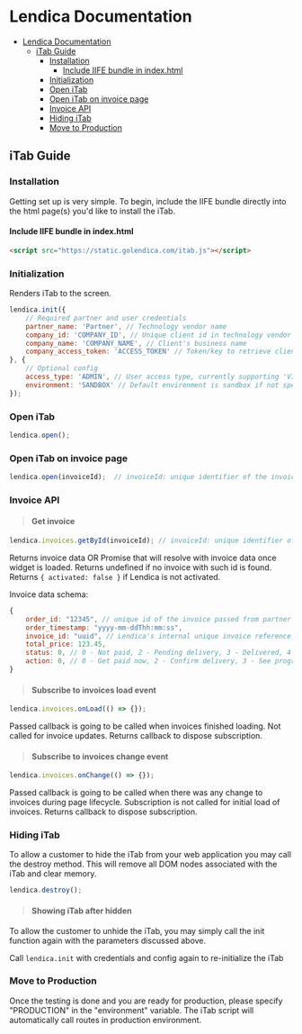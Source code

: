 # Lendica Documentation

- [Lendica Documentation](#lendica-documentation)
  - [iTab Guide](#itab-guide)
    - [Installation](#installation)
      - [Include IIFE bundle in index.html](#include-iife-bundle-in-indexhtml)
    - [Initialization](#initialization)
    - [Open iTab](#open-itab)
    - [Open iTab on invoice page](#open-itab-on-invoice-page)
    - [Invoice API](#invoice-api)
    - [Hiding iTab](#hiding-itab)
    - [Move to Production](#move-to-production)


## iTab Guide

### Installation

Getting set up is very simple. To begin, include the IIFE bundle directly into the html page(s) you'd like to install the iTab.

#### Include IIFE bundle in index.html

```html
<script src="https://static.golendica.com/itab.js"></script>
```

### Initialization

Renders iTab to the screen.

```javascript
lendica.init({
    // Required partner and user credentials
    partner_name: 'Partner', // Technology vendor name
    company_id: 'COMPANY_ID', // Unique client id in technology vendor's system
    company_name: 'COMPANY_NAME', // Client's business name
    company_access_token: 'ACCESS_TOKEN' // Token/key to retrieve client data from vendor's API
}, {
    // Optional config
    access_type: 'ADMIN', // User access type, currently supporting 'VIEW_ONLY' or 'ADMIN'
    environment: 'SANDBOX' // Default environment is sandbox if not specified, currently supporting 'SANDBOX' or 'PRODUCTION'
});
```
### Open iTab

```javascript
lendica.open();
```

### Open iTab on invoice page

```javascript
lendica.open(invoiceId);  // invoiceId: unique identifier of the invoice in partner system
```

### Invoice API

> #### Get invoice

```javascript
lendica.invoices.getById(invoiceId); // invoiceId: unique identifier of the invoice in partner system
```

Returns invoice data OR Promise that will resolve with invoice data once widget is loaded.
Returns undefined if no invoice with such id is found.
Returns `{ activated: false }` if Lendica is not activated.

Invoice data schema:
```javascript
{
    order_id: "12345", // unique id of the invoice passed from partner system
    order_timestamp: "yyyy-mm-ddThh:mm:ss",
    invoice_id: "uuid", // Lendica's internal unique invoice reference id
    total_price: 123.45,
    status: 0, // 0 - Not paid, 2 - Pending delivery, 3 - Delivered, 4 - Completed
    action: 0, // 0 - Get paid now, 2 - Confirm delivery, 3 - See progress, 4 - View details
}
```

> #### Subscribe to invoices load event

```javascript
lendica.invoices.onLoad(() => {});
```

Passed callback is going to be called when invoices finished loading. Not called for invoice updates.
Returns callback to dispose subscription.

> #### Subscribe to invoices change event

```javascript
lendica.invoices.onChange(() => {});
```

Passed callback is going to be called when there was any change to invoices during page lifecycle. Subscription is not called for initial load of invoices.
Returns callback to dispose subscription.

### Hiding iTab

To allow a customer to hide the iTab from your web application you may call the destroy method. This will remove all DOM nodes associated with the iTab and clear memory.

```javascript
lendica.destroy();
```

> #### Showing iTab after hidden

To allow the customer to unhide the iTab, you may simply call the init function again with the parameters discussed above.

Call `lendica.init` with credentials and config again to re-initialize the iTab

### Move to Production

Once the testing is done and you are ready for production, please specify "PRODUCTION" in the "environment" variable. The iTab script will automatically call routes in production environment.